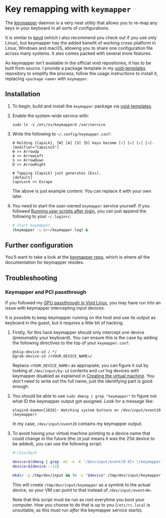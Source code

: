 # Key remapping with `keymapper`

The [keymapper](https://github.com/houmain/keymapper) daemon is a very neat utility that allows you to re-map any keys in your keyboard in all sorts of configurations.

It is similar to [keyd](https://github.com/rvaiya/keyd) (which I also recommend you check out if you use only Linux), but keymapper has the added benefit of working cross-platform in Linux, Windows and macOS, allowing you to share one configuration file across many systems. It also comes packed with several more features.

As keymapper isn't available in the official void repositories, it has to be built from source. I provide a package template in my [void-templates](https://github.com/deimonn/void-templates) repository to simplify the process; follow the usage instructions to install it, replacing `<package-name>` with `keymapper`.

## Installation

1.  To begin, build and install the `keymapper` package via [void-templates](https://github.com/deimonn/void-templates).

2.  Enable the system-wide service with:

    ```Shell
    sudo ln -s /etc/sv/keymapperd /var/service
    ```

3.  Write the following to `~/.config/keymapper.conf`:

    ```
    # Holding [CapsLk], [W] [A] [S] [D] keys become [↑] [←] [↓] [→].
    [modifier="CapsLock"]
    W >> ArrowUp
    A >> ArrowLeft
    S >> ArrowDown
    D >> ArrowRight

    # Tapping [CapsLk] just generates [Esc].
    [default]
    CapsLock >> Escape
    ```

    The above is just example content. You can replace it with your own later.

3.  You need to start the user-owned `keymapper` service yourself. If you followed [Running user scripts after login](../1-installation/guide.md#running-user-scripts-after-login), you can just append the following to your `~/.loginrc`:

    ```Bash
    # Start keymapper.
    (keymapper -u &>~/keymapper.log) &
    ```

## Further configuration

You'll want to take a look at the [keymapper repo](https://github.com/houmain/keymapper), which is where all the documentation for keymapper resides.

## Troubleshooting

### Keymapper and PCI passthrough

If you followed my [GPU passthrough in Void Linux](../5-gpu-passthrough/gpu-passthrough-in-void-linux.md), you may have run into an issue with keymapper intercepting input devices.

It is possible to keep keymapper running on the host and use its output as keyboard in the guest, but it requires a little bit of hacking.

1.  Firstly, for this hack keymapper should only intercept *one* device (presumably your keyboard). You can ensure this is the case by adding the following directives to the top of your `keymapper.conf`:

    ```
    @skip-device-id /.*/
    @grab-device-id /<YOUR_DEVICE_NAME>/
    ```

    Replace `<YOUR_DEVICE_NAME>` as appropiate; you can figure it out by looking at `/dev/input/by-id` contents and `cat`'ing devices with keymapper disabled as explained in [Creating the virtual machine](../5-gpu-passthrough/gpu-passthrough-in-void-linux.md#creating-the-virtual-machine). You don't need to write out the full name, just the identifying part is good enough.

2.  You should be able to use `sudo dmesg | grep "keymapper"` to figure out what ID the keymapper output got assigned. Look for a message like:

    ```
    elogind-daemon[1028]: Watching system buttons on /dev/input/event20 (keymapper)
    ```

    In my case, `/dev/input/event20` contains my keymapper output.

3.  To avoid having your virtual machine pointing to a device name that could change in the future (the `20` just means it was the 21st device to be added), you can use the following script:

    ```Bash
    #!/bin/bash

    device=$(dmesg | grep -m1 -o -E '/dev/input/event[0-9]+ \(keymapper\)')
    device=${device::-12}

    mkdir -p /tmp/dev/input && ln -s "$device" /tmp/dev/input/keymapper
    ```

    This will create `/tmp/dev/input/keymapper` as a symlink to the actual device, so your VM can point to that instead of `/dev/input/event<N>`.

    Note that this script must be run as root everytime you boot your computer. How you choose to do that is up to you (`/etc/rc.local` is unsuitable, as this must run *after* the keymapper service starts).
